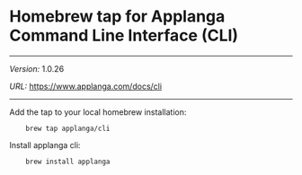 # Homebrew tap for Applanga Command Line Interface (CLI)

***
*Version:* 1.0.26

*URL:* <https://www.applanga.com/docs/cli>
***

Add the tap to your local homebrew installation:

		brew tap applanga/cli

Install applanga cli:

		brew install applanga

